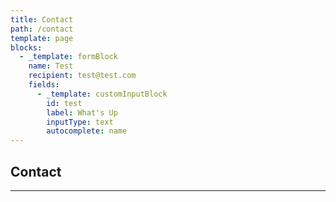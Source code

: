```yaml
---
title: Contact
path: /contact
template: page
blocks:
  - _template: formBlock
    name: Test
    recipient: test@test.com
    fields:
      - _template: customInputBlock
        id: test
        label: What's Up
        inputType: text
        autocomplete: name
---
```


## Contact

---
